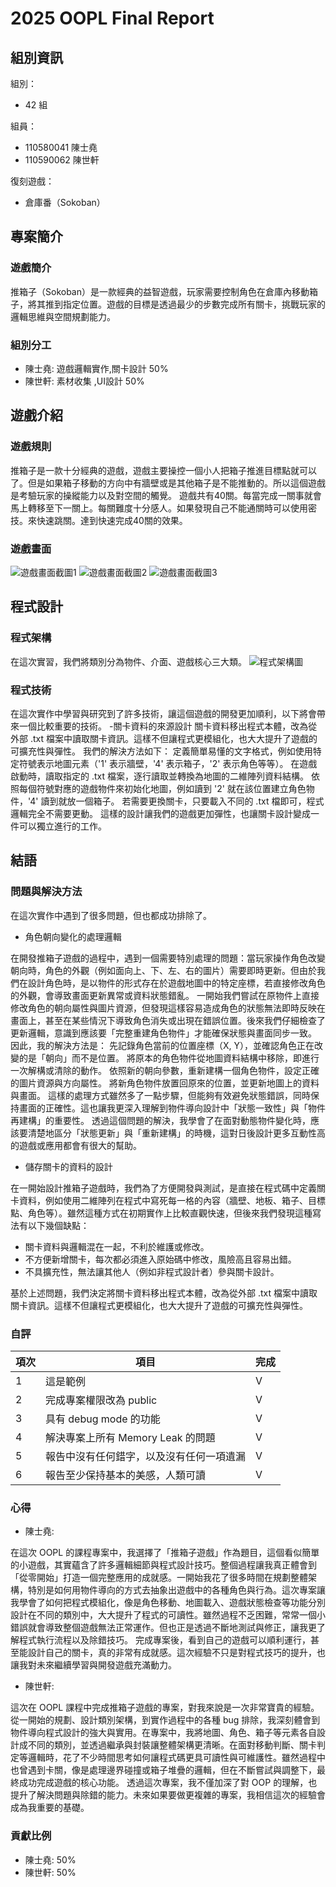 # 2025 OOPL Final Report

## 組別資訊

組別：

- 42 組

組員：

- 110580041 陳士堯
- 110590062 陳世軒

復刻遊戲： 

- 倉庫番（Sokoban）

## 專案簡介

### 遊戲簡介

推箱子（Sokoban）是一款經典的益智遊戲，玩家需要控制角色在倉庫內移動箱子，將其推到指定位置。遊戲的目標是透過最少的步數完成所有關卡，挑戰玩家的邏輯思維與空間規劃能力。

### 組別分工

- 陳士堯: 遊戲邏輯實作,關卡設計 50%
- 陳世軒: 素材收集 ,UI設計 50%

## 遊戲介紹

### 遊戲規則

推箱子是一款十分經典的遊戲，遊戲主要操控一個小人把箱子推進目標點就可以了。但是如果箱子移動的方向中有牆壁或是其他箱子是不能推動的。所以這個遊戲是考驗玩家的操縱能力以及對空間的觸覺。
遊戲共有40關。每當完成一關事就會馬上轉移至下一關上。每關難度十分感人。如果發現自己不能通關時可以使用密技。來快速跳關。達到快速完成40關的效果。

### 遊戲畫面

 ![遊戲畫面截圖1](遊戲畫面_1.png)
 ![遊戲畫面截圖2](遊戲畫面_2.png)
 ![遊戲畫面截圖3](遊戲畫面_3.png)
 
## 程式設計

### 程式架構
在這次實習，我們將類別分為物件、介面、遊戲核心三大類。
![程式架構圖](程式架構.png)
### 程式技術
在這次實作中學習與研究到了許多技術，讓這個遊戲的開發更加順利，以下將會帶來一個比較重要的技術。
-關卡資料的來源設計
關卡資料移出程式本體，改為從外部 .txt 檔案中讀取關卡資訊。這樣不但讓程式更模組化，也大大提升了遊戲的可擴充性與彈性。 我們的解決方法如下： 定義簡單易懂的文字格式，例如使用特定符號表示地圖元素（'1' 表示牆壁，'4' 表示箱子，'2' 表示角色等等）。 在遊戲啟動時，讀取指定的 .txt 檔案，逐行讀取並轉換為地圖的二維陣列資料結構。 依照每個符號對應的遊戲物件來初始化地圖，例如讀到 '2'  就在該位置建立角色物件，'4' 讀到就放一個箱子。 若需要更換關卡，只要載入不同的 .txt 檔即可，程式邏輯完全不需要更動。 這樣的設計讓我們的遊戲更加彈性，也讓關卡設計變成一件可以獨立進行的工作。

## 結語

### 問題與解決方法
在這次實作中遇到了很多問題，但也都成功排除了。
- 角色朝向變化的處理邏輯

在開發推箱子遊戲的過程中，遇到一個需要特別處理的問題：當玩家操作角色改變朝向時，角色的外觀（例如面向上、下、左、右的圖片）需要即時更新。但由於我們在設計角色時，是以物件的形式存在於遊戲地圖中的特定座標，若直接修改角色的外觀，會導致畫面更新異常或資料狀態錯亂。 一開始我們嘗試在原物件上直接修改角色的朝向屬性與圖片資源，但發現這樣容易造成角色的狀態無法即時反映在畫面上，甚至在某些情況下導致角色消失或出現在錯誤位置。後來我們仔細檢查了更新邏輯，意識到應該要「完整重建角色物件」才能確保狀態與畫面同步一致。 因此，我的解決方法是： 先記錄角色當前的位置座標（X, Y），並確認角色正在改變的是「朝向」而不是位置。 將原本的角色物件從地圖資料結構中移除，即進行一次解構或清除的動作。 依照新的朝向參數，重新建構一個角色物件，設定正確的圖片資源與方向屬性。 將新角色物件放置回原來的位置，並更新地圖上的資料與畫面。 這樣的處理方式雖然多了一點步驟，但能夠有效避免狀態錯誤，同時保持畫面的正確性。這也讓我更深入理解到物件導向設計中「狀態一致性」與「物件再建構」的重要性。 透過這個問題的解決，我學會了在面對動態物件變化時，應該要清楚地區分「狀態更新」與「重新建構」的時機，這對日後設計更多互動性高的遊戲或應用都會有很大的幫助。

- 儲存關卡的資料的設計

在一開始設計推箱子遊戲時，我們為了方便開發與測試，是直接在程式碼中定義關卡資料，例如使用二維陣列在程式中寫死每一格的內容（牆壁、地板、箱子、目標點、角色等）。雖然這種方式在初期實作上比較直觀快速，但後來我們發現這種寫法有以下幾個缺點：
- 關卡資料與邏輯混在一起，不利於維護或修改。
- 不方便新增關卡，每次都必須進入原始碼中修改，風險高且容易出錯。
- 不具擴充性，無法讓其他人（例如非程式設計者）參與關卡設計。

基於上述問題，我們決定將關卡資料移出程式本體，改為從外部 .txt 檔案中讀取關卡資訊。這樣不但讓程式更模組化，也大大提升了遊戲的可擴充性與彈性。

### 自評

| 項次 | 項目                   | 完成 |
|------|------------------------|-------|
| 1    | 這是範例 |  V  |
| 2    | 完成專案權限改為 public |  V  |
| 3    | 具有 debug mode 的功能  |  V  |
| 4    | 解決專案上所有 Memory Leak 的問題  |  V  |
| 5    | 報告中沒有任何錯字，以及沒有任何一項遺漏  |  V  |
| 6    | 報告至少保持基本的美感，人類可讀  |  V  |

### 心得

- 陳士堯:

 在這次 OOPL 的課程專案中，我選擇了「推箱子遊戲」作為題目，這個看似簡單的小遊戲，其實蘊含了許多邏輯細節與程式設計技巧。整個過程讓我真正體會到「從零開始」打造一個完整應用的成就感。一開始我花了很多時間在規劃整體架構，特別是如何用物件導向的方式去抽象出遊戲中的各種角色與行為。這次專案讓我學會了如何把程式模組化，像是角色移動、地圖載入、遊戲狀態檢查等功能分別設計在不同的類別中，大大提升了程式的可讀性。雖然過程不乏困難，常常一個小錯誤就會導致整個遊戲無法正常運作。但也正是透過不斷地測試與修正，讓我更了解程式執行流程以及除錯技巧。
 完成專案後，看到自己的遊戲可以順利運行，甚至能設計自己的關卡，真的非常有成就感。這次經驗不只是對程式技巧的提升，也讓我對未來繼續學習與開發遊戲充滿動力。

- 陳世軒:

 這次在 OOPL 課程中完成推箱子遊戲的專案，對我來說是一次非常寶貴的經驗。從一開始的規劃、設計類別架構，到實作過程中的各種 bug 排除，我深刻體會到物件導向程式設計的強大與實用。在專案中，我將地圖、角色、箱子等元素各自設計成不同的類別，並透過繼承與封裝讓整體架構更清晰。在面對移動判斷、關卡判定等邏輯時，花了不少時間思考如何讓程式碼更具可讀性與可維護性。雖然過程中也曾遇到卡關，像是處理邊界碰撞或箱子堆疊的邏輯，但在不斷嘗試與調整下，最終成功完成遊戲的核心功能。
透過這次專案，我不僅加深了對 OOP 的理解，也提升了解決問題與除錯的能力。未來如果要做更複雜的專案，我相信這次的經驗會成為我重要的基礎。

### 貢獻比例
- 陳士堯: 50%
- 陳世軒: 50%
